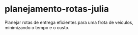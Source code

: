 # planejamento-rotas-julia
Planejar rotas de entrega eficientes para uma frota de veículos, minimizando o tempo e o custo.
